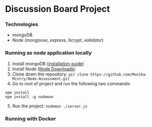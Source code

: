 # Discussion Board Project
### Technologies
* mongoDB
* Node (_mongoose_, _express_, _bcrypt_, _validator_)

### Running as node application locally
1. Install mongoDB ([installation guide](https://docs.mongodb.com/manual/administration/install-community/))
2. Install Node ([Node Downloads](https://nodejs.org/en/download/))
3. Clone down the repository: `git clone https://github.com/Monika-Mistry/Node-Assessment.git`
4. Go to root of project and run the following two commands:
```
npm install
npm install -g nodemon
```
5. Run the project: `nodemon ./server.js`

### Running with Docker
